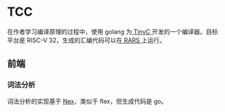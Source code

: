 # TCC

在作者学习编译原理的过程中，使用 golang 为<a href="https://pandolia.net/tinyc/ch2_TinyC_syntax.html"> TinyC </a>开发的一个编译器。目标平台是 RISC-V 32，生成的汇编代码可以在<a href="https://github.com/TheThirdOne/rars"> RARS </a>上运行。

## 前端

### 词法分析

词法分析的实现基于 <a href="https://github.com/blynn/nex">Nex</a>，类似于 flex，但生成代码是 go。